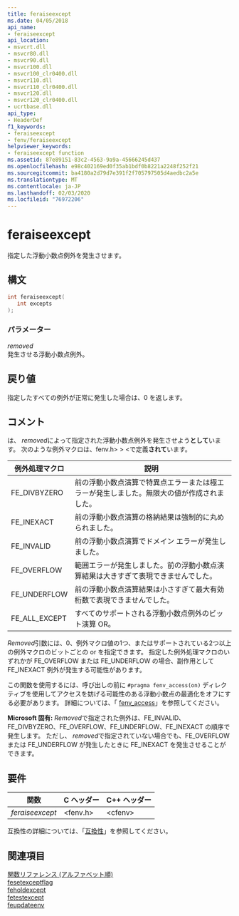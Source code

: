 ```yaml
---
title: feraiseexcept
ms.date: 04/05/2018
api_name:
- feraiseexcept
api_location:
- msvcrt.dll
- msvcr80.dll
- msvcr90.dll
- msvcr100.dll
- msvcr100_clr0400.dll
- msvcr110.dll
- msvcr110_clr0400.dll
- msvcr120.dll
- msvcr120_clr0400.dll
- ucrtbase.dll
api_type:
- HeaderDef
f1_keywords:
- feraiseexcept
- fenv/feraiseexcept
helpviewer_keywords:
- feraiseexcept function
ms.assetid: 87e89151-83c2-4563-9a9a-45666245d437
ms.openlocfilehash: e98c402169ed0f35ab1bdf0b8221a2248f252f21
ms.sourcegitcommit: ba4180a2d79d7e391f2f705797505d4aedbc2a5e
ms.translationtype: MT
ms.contentlocale: ja-JP
ms.lasthandoff: 02/03/2020
ms.locfileid: "76972206"
---
```

# <a name="feraiseexcept"></a>feraiseexcept

指定した浮動小数点例外を発生させます。

## <a name="syntax"></a>構文

```C
int feraiseexcept(
   int excepts
);
```

### <a name="parameters"></a>パラメーター

*removed*<br/>
発生させる浮動小数点例外。

## <a name="return-value"></a>戻り値

指定したすべての例外が正常に発生した場合は、0 を返します。

## <a name="remarks"></a>コメント

は、 *removed*によって指定された浮動小数点例外を発生させよう**として**います。   次のような例外マクロは、fenv.h> > \<で定義**されて**います。

|例外処理マクロ|説明|
|---------------------|-----------------|
|FE_DIVBYZERO|前の浮動小数点演算で特異点エラーまたは極エラーが発生しました。無限大の値が作成されました。|
|FE_INEXACT|前の浮動小数点演算の格納結果は強制的に丸められました。|
|FE_INVALID|前の浮動小数点演算でドメイン エラーが発生しました。|
|FE_OVERFLOW|範囲エラーが発生しました。前の浮動小数点演算結果は大きすぎて表現できませんでした。|
|FE_UNDERFLOW|前の浮動小数点演算結果は小さすぎて最大有効桁数で表現できませんでした。|
|FE_ALL_EXCEPT|すべてのサポートされる浮動小数点例外のビット演算 OR。|

*Removed*引数には、0、例外マクロ値の1つ、またはサポートされている2つ以上の例外マクロのビットごとの or を指定できます。 指定した例外処理マクロのいずれかが FE_OVERFLOW または FE_UNDERFLOW の場合、副作用として FE_INEXACT 例外が発生する可能性があります。

この関数を使用するには、呼び出しの前に `#pragma fenv_access(on)` ディレクティブを使用してアクセスを妨げる可能性のある浮動小数点の最適化をオフにする必要があります。 詳細については、「 [fenv_access](../../preprocessor/fenv-access.md)」を参照してください。

**Microsoft 固有:** *Removed*で指定された例外は、FE_INVALID、FE_DIVBYZERO、FE_OVERFLOW、FE_UNDERFLOW、FE_INEXACT の順序で発生します。 ただし、 *removed*で指定されていない場合でも、FE_OVERFLOW または FE_UNDERFLOW が発生したときに FE_INEXACT を発生させることができます。

## <a name="requirements"></a>要件

|関数|C ヘッダー|C++ ヘッダー|
|--------------|--------------|------------------|
|*feraiseexcept*|\<fenv.h>|\<cfenv>|

互換性の詳細については、「[互換性](../../c-runtime-library/compatibility.md)」を参照してください。

## <a name="see-also"></a>関連項目

[関数リファレンス (アルファベット順)](crt-alphabetical-function-reference.md)<br/>
[fesetexceptflag](fesetexceptflag2.md)<br/>
[feholdexcept](feholdexcept2.md)<br/>
[fetestexcept](fetestexcept1.md)<br/>
[feupdateenv](feupdateenv.md)<br/>
